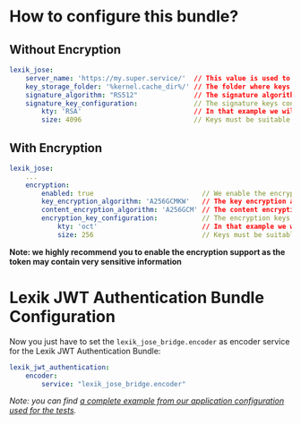 How to configure this bundle?
=============================

## Without Encryption

```yml
lexik_jose:
    server_name: 'https://my.super.service/'  // This value is used to verify the issuer/audience of the tokens
    key_storage_folder: '%kernel.cache_dir%/' // The folder where keys are stored. Must be writable
    signature_algorithm: "RS512"              // The signature algorithm (default is RS512
    signature_key_configuration:              // The signature keys configuration
        kty: 'RSA'                            // In that example we will have 4096 bits RSA keys.
        size: 4096                            // Keys must be suitable for the signature algorithm.
```

## With Encryption

```yml
lexik_jose:
    ...
    encryption:
        enabled: true                           // We enable the encryption (highly recommended
        key_encryption_algorithm: 'A256GCMKW'   // The key encryption algorithm
        content_encryption_algorithm: 'A256GCM' // The content encryption algorithm
        encryption_key_configuration:           // The encryption keys configuration
            kty: 'oct'                          // In that example we will have 256 bits octect strings.
            size: 256                           // Keys must be suitable for the key encryption algorithm.
```

**Note: we highly recommend you to enable the encryption support as the token may contain very sensitive information**

# Lexik JWT Authentication Bundle Configuration

Now you just have to set the `lexik_jose_bridge.encoder` as encoder service for the Lexik JWT Authentication Bundle:

```yml
lexik_jwt_authentication:
    encoder:
        service: "lexik_jose_bridge.encoder"
```

*Note: you can find [a complete example from our application configuration used for the tests](https://github.com/Spomky-Labs/lexik-jose-bridge/blob/master/Tests/app/config/config.yml#L31-L48).*
